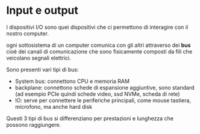 ﻿# Input e output

I dispositivi I/O sono quei dispositivi che ci permettono di interagire con il nostro computer.

ogni sottosistema di un computer comunica con gli altri attraverso dei **bus** cioè dei canali di comunicazione che sono fisicamente composti da fili che veicolano segnali elettrici.

Sono presenti vari tipi di bus:

- System bus: connettono CPU e memoria RAM
- backplane: connettono schede di espansione aggiuntive, sono standard (ad esempio PCIe quindi schede video, ssd NVMe, scheda di rete)
- IO: serve per connettere le periferiche principali, come mouse tastiera, microfono, ma anche hard disk

Questi 3 tipi di bus si differenziano per prestazioni e lunghezza che possono raggiungere.


 

